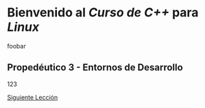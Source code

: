 # Bienvenido al *Curso de C++* para *Linux*

foobar

## Propedéutico 3 - Entornos de Desarrollo

123





[Siguiente Lección](../Propedéutico03-EntornosDesarrollo/)
 
